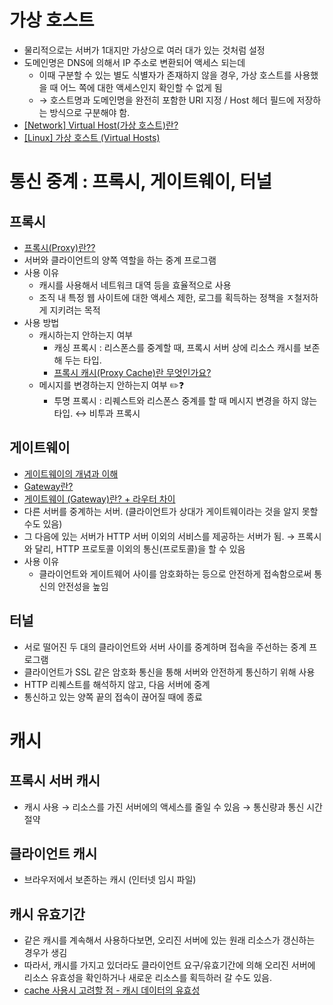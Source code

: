 # 가상 호스트
- 물리적으로는 서버가 1대지만 가상으로 여러 대가 있는 것처럼 설정
- 도메인명은 DNS에 의해서 IP 주소로 변환되어 액세스 되는데
  + 이때 구분할 수 있는 별도 식별자가 존재하지 않을 경우, 가상 호스트를 사용했을 때 어느 쪽에 대한 액세스인지 확인할 수 없게 됨
  + → 호스트명과 도메인명을 완전히 포함한 URI 지정 / Host 헤더 필드에 저장하는 방식으로 구분해야 함.
- [[Network] Virtual Host(가상 호스트)란?](https://rma7.tistory.com/73)
- [[Linux] 가상 호스트 (Virtual Hosts)](https://nice-engineer.tistory.com/entry/Linux-%EA%B0%80%EC%83%81-%ED%98%B8%EC%8A%A4%ED%8A%B8-Virtual-Hosts)


# 통신 중계 : 프록시, 게이트웨이, 터널

## 프록시
- [프록시(Proxy)란??](https://velog.io/@younghyun/%ED%94%84%EB%A1%9D%EC%8B%9CProxy%EB%9E%80)
- 서버와 클라이언트의 양쪽 역할을 하는 중계 프로그램
- 사용 이유
  + 캐시를 사용해서 네트워크 대역 등을 효율적으로 사용
  + 조직 내 특정 웹 사이트에 대한 액세스 제한, 로그를 획득하는 정책을 ㅈ철저하게 지키려는 목적
- 사용 방법
  + 캐시하는지 안하는지 여부
    * 캐싱 프록시 : 리스폰스를 중계할 때, 프록시 서버 상에 리소스 캐시를 보존해 두는 타입.
    * [프록시 캐시(Proxy Cache)란 무엇인가요?](https://co-natus.tistory.com/entry/Proxy-Cache#google_vignette)
  + 메시지를 변경하는지 안하는지 여부 ✏️❓
    * 투명 프록시 : 리퀘스트와 리스폰스 중계를 할 때 메시지 변경을 하지 않는 타입. ↔ 비투과 프록시 


## 게이트웨이
- [게이트웨이의 개념과 이해](https://m.blog.naver.com/kangyh5/223175392071)
- [Gateway란?](https://brownbears.tistory.com/195)
- [게이트웨이 (Gateway)란? + 라우터 차이](https://velog.io/@givepro91/%EA%B2%8C%EC%9D%B4%ED%8A%B8%EC%9B%A8%EC%9D%B4-Gateway%EB%9E%80)
- 다른 서버를 중계하는 서버. (클라이언트가 상대가 게이트웨이라는 것을 알지 못할 수도 있음)
- 그 다음에 있는 서버가 HTTP 서버 이외의 서비스를 제공하는 서버가 됨. → 프록시와 달리, HTTP 프로토콜 이외의 통신(프로토콜)을 할 수 있음
- 사용 이유
  + 클라이언트와 게이트웨어 사이를 암호화하는 등으로 안전하게 접속함으로써 통신의 안전성을 높임

## 터널
- 서로 떨어진 두 대의 클라이언트와 서버 사이를 중계하며 접속을 주선하는 중계 프로그램
- 클라이언트가 SSL 같은 암호화 통신을 통해 서버와 안전하게 통신하기 위해 사용
- HTTP 리퀘스트를 해석하지 않고, 다음 서버에 중계
- 통신하고 있는 양쪽 끝의 접속이 끊어질 때에 종료


# 캐시
## 프록시 서버 캐시
- 캐시 사용 → 리소스를 가진 서버에의 액세스를 줄일 수 있음 → 통신량과 통신 시간 절약

## 클라이언트 캐시
- 브라우저에서 보존하는 캐시 (인터넷 임시 파일)

## 캐시 유효기간
- 같은 캐시를 계속해서 사용하다보면, 오리진 서버에 있는 원래 리소스가 갱신하는 경우가 생김
- 따라서, 캐시를 가지고 있더라도 클라이언트 요구/유효기간에 의해 오리진 서버에 리소스 유효성을 확인하거나 새로운 리소스를 획득하러 갈 수도 있음.
- [cache 사용시 고려할 점 - 캐시 데이터의 유효성](https://velog.io/@kimphysicsman/230315-TIL-cache-%EC%82%AC%EC%9A%A9%EC%8B%9C-%EA%B3%A0%EB%A0%A4%ED%95%A0-%EC%A0%90-%EC%BA%90%EC%8B%9C-%EB%8D%B0%EC%9D%B4%ED%84%B0%EC%9D%98-%EC%9C%A0%ED%9A%A8%EC%84%B1)



